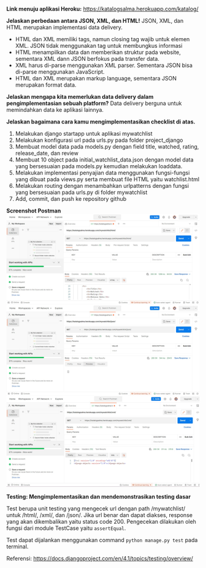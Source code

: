 **Link menuju aplikasi Heroku:** https://katalogsalma.herokuapp.com/katalog/


**Jelaskan perbedaan antara JSON, XML, dan HTML!**
JSON, XML, dan HTML merupakan implementasi data delivery.
- HTML dan XML memiliki tags, namun closing tag wajib untuk elemen XML. JSON tidak menggunakan tag untuk membungkus informasi
- HTML menampilkan data dan memberikan struktur pada website, sementara XML dann JSON berfokus pada transfer data.
- XML harus di-parse menggunakan XML parser. Sementara JSON bisa di-parse menggunakan JavaScript.
- HTML dan XML merupakan markup language, sementara JSON merupakan format data.

**Jelaskan mengapa kita memerlukan data delivery dalam pengimplementasian sebuah platform?**
Data delivery berguna untuk memindahkan data ke aplikasi lainnya.

 
**Jelaskan bagaimana cara kamu mengimplementasikan checklist di atas.**
1. Melakukan django startapp untuk aplikasi mywatchlist
2. Melakukan konfigurasi url pada urls.py pada folder project_django
3. Membuat model data pada models.py dengan field title, watched, rating, release_date, dan review
4. Membuat 10 object pada initial_watchlist_data.json dengan model data yang bersesuaian pada models.py kemudian melakukan loaddata.
5. Melakukan implementasi penyajian data menggunakan fungsi-fungsi yang dibuat pada views.py serta membuat file HTML yaitu watchlist.html
6. Melakukan routing dengan menambahkan urlpatterns dengan fungsi yang bersesuaian pada urls.py di folder mywatchlist
7. Add, commit, dan push ke repository github

**Screenshot Postman**
![Postman HTML](postman_html.jpg)
![Postman JSON](postman_json.jpg)
![Postman XML](postman_xml.jpg)

**Testing: Mengimplementasikan dan mendemonstrasikan testing dasar**

Test berupa unit testing yang mengecek url dengan path /mywatchlist/ untuk /html/, /xml/, dan /json/. 
Jika url benar dan dapat diakses, response yang akan dikembalikan yaitu status code 200. Pengecekan dilakukan oleh fungsi dari module TestCase yaitu `assertEqual`.

Test dapat dijalankan menggunakan command `python manage.py test` pada terminal.

Referensi: https://docs.djangoproject.com/en/4.1/topics/testing/overview/

